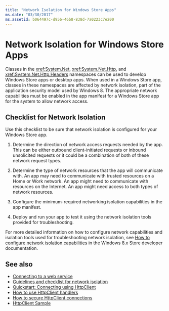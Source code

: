 ```yaml
---
title: "Network Isolation for Windows Store Apps"
ms.date: "03/30/2017"
ms.assetid: b064497c-d956-46b8-838d-7a0223c7e200
---
```

# Network Isolation for Windows Store Apps

Classes in the <xref:System.Net>, <xref:System.Net.Http>, and <xref:System.Net.Http.Headers> namespaces can be used to develop Windows Store  apps  or desktop apps. When used in a Windows Store app, classes in these namespaces are affected by network isolation, part of the application security model used by Windows 8. The appropriate network capabilities must be enabled in the app manifest for a Windows Store app for the system to allow network access.  
  
## Checklist for Network Isolation  

Use this checklist to be sure that network isolation is configured for your Windows Store app.  
  
1. Determine the direction of network access requests needed by the app. This can be either outbound client-initiated requests or inbound unsolicited requests or it could be a combination of both of these network request types.  
  
2. Determine the type of network resources that the app will communicate with. An app may need to communicate with trusted resources on a Home or Work network. An app might need to communicate with resources on the Internet. An app might need access to both types of network resources.  
  
3. Configure the minimum-required networking isolation capabilities in the app manifest.  
  
4. Deploy and run your app to test it using the network isolation tools provided for troubleshooting.  
  
For more detailed information on how to configure network capabilities and isolation tools used for troubleshooting network isolation, see [How to configure network isolation capabilities](/previous-versions/windows/apps/hh770532(v=win.10)) in the Windows 8.x Store developer documentation.
  
## See also

- [Connecting to a web service](/previous-versions/windows/apps/hh761504(v=win.10))
- [Guidelines and checklist for network isolation](/previous-versions/windows/apps/hh770532(v=win.10))
- [Quickstart: Connecting using HttpClient](/previous-versions/windows/apps/hh781239(v=win.10))
- [How to use HttpClient handlers](/previous-versions/windows/apps/hh781241(v=win.10))
- [How to secure HttpClient connections](/previous-versions/windows/apps/hh781240(v=win.10))
- [HttpClient Sample](https://code.msdn.microsoft.com/windowsapps/HttpClient-sample-55700664)
